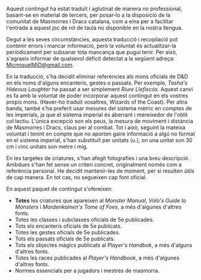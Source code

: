 Aquest contingut ha estat traduït i aglutinat de manera no professional, basant-se en material de tercers, per posar-lo a la disposició de la comunitat de Masmorres i Dracs catalana, com a eina per a facilitar l'entrada a aquest joc de rol de taula no disponible en la nostra llengua.

Degut a les seves circumstàncies, aquesta traducció i recopilació pot contenir errors i mancar informació, però la voluntat és actualitzar-la periòdicament per subsanar tota mancança que pugui tenir. Per això, s'agraeix informar de qualsevol dèficit detectat a la següent adreça: MicmiquelMiD@gmail.com.

En la traducció, s'ha decidit eliminar referències als mons oficials de D&D en els noms d'alguns encanteris, gestes o passats. Per exemple, *Tasha's Hideous Laughter* ha passat a ser simplement *Riure Llefiscós*. Aquest canvi es fa amb la voluntat de poder incorporar aquest contingut en els vostres propis mons. (Haver-ho traduït vosaltres, Wizards of the Coast). 
Per altra banda, també s'ha preferit usar mesures del sistema mètric en comptes de les imperials, ja que el sistema imperial és aberrant i mereixedor de l'oblit col·lectiu. L'única excepció son els peus, la mesura de moviment i distància de Masmorres i Dracs, claus per al combat. Tot i això, seguint la mateixa voluntat i tenint en compte que no aporten gaire informació a algú no format en el sistema imperial, s'han substituït per unitats (u.), on una unitat son 30 cm i cinc unitats son metre i mig.

En les targetes de criatures, s'han afegit fotografies i una breu descripció. Ambdues s'han fet sense un criteri concret, originalment només com a referència personal. He decidit mantenir-les de moment, per si resulten útils de cap manera. En tot cas, no segueixen cap font oficial.

En aquest paquet de contingut s'ofereixen:

- **Totes** les criatures que apareixen al *Monster Manual*, *Volo's Guide to Monsters* i *Mordenkainen's Tome of Foes*, a més d'algunes d'altres fonts.
- Totes les classes i subclasses oficials de 5e  publicades.
- Tots els encanteris oficials de 5e publicats.
- Totes les gestes oficials de 5e publicades.
- Tots els passats oficials de 5e publicats.
- Tots els objectes màgics publicats al *Player's Handbok*, a més d'alguns d'altres fonts.
- Totes les races publicades al *Player's Handbook*, a més d'algunes d'altres fonts.
- Normes essencials per a jugadors i mestres de masmorra.